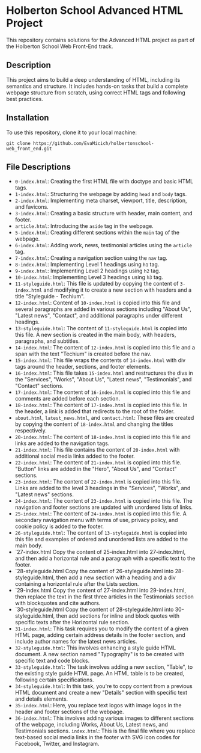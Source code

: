 # Holberton School Advanced HTML Project

This repository contains solutions for the Advanced HTML project as part of the Holberton School Web Front-End track.

## Description

This project aims to build a deep understanding of HTML, including its semantics and structure. It includes hands-on tasks that build a complete webpage structure from scratch, using correct HTML tags and following best practices.

## Installation

To use this repository, clone it to your local machine:
```
git clone https://github.com/EvaMicich/holbertonschool-web_front_end.git
```

## File Descriptions
- `0-index.html`: Creating the first HTML file with doctype and basic HTML tags.
- `1-index.html`: Structuring the webpage by adding `head` and `body` tags.
- `2-index.html`: Implementing meta charset, viewport, title, description, and favicons.
- `3-index.html`: Creating a basic structure with header, main content, and footer.
- `article.html`: Introducing the `aside` tag in the webpage.
- `5-index.html`: Creating different sections within the `main` tag of the webpage.
- `6-index.html`: Adding work, news, testimonial articles using the `article` tag.
- `7-index.html`: Creating a navigation section using the `nav` tag.
- `8-index.html`: Implementing Level 1 headings using `h1` tag.
- `9-index.html`: Implementing Level 2 headings using `h2` tag.
- `10-index.html`: Implementing Level 3 headings using `h3` tag.
- `11-styleguide.html`: This file is updated by copying the content of `3-index.html` and modifying it to create a new section with headers and a title "Styleguide - Techium".
- `12-index.html`: Content of `10-index.html` is copied into this file and several paragraphs are added in various sections including "About Us", "Latest news", "Contact", and additional paragraphs under different headings.
- `13-styleguide.html`: The content of `11-styleguide.html` is copied into this file. A new section is created in the main body, with headers, paragraphs, and subtitles.
- `14-index.html`: The content of `12-index.html` is copied into this file and a span with the text "Techium" is created before the nav.
- `15-index.html`: This file wraps the contents of `14-index.html` with div tags around the header, sections, and footer elements.
- `16-index.html`: This file takes `15-index.html` and restructures the divs in the "Services", "Works", "About Us", "Latest news", "Testimonials", and "Contact" sections.
- `17-index.html`: The content of `16-index.html` is copied into this file and comments are added before each section.
- `18-index.html`: The content of `17-index.html` is copied into this file. In the header, a link is added that redirects to the root of the folder.
- `about.html`, `latest_news.html`, and `contact.html`: These files are created by copying the content of `18-index.html` and changing the titles respectively.
- `20-index.html`: The content of `18-index.html` is copied into this file and links are added to the navigation tags.
- `21-index.html`: This file contains the content of `20-index.html` with additional social media links added to the footer.
- `22-index.html`: The content of `21-index.html` is copied into this file. "Button" links are added in the "Hero", "About Us", and "Contact" sections.
- `23-index.html`: The content of `22-index.html` is copied into this file. Links are added to the level 3 headings in the "Services", "Works", and "Latest news" sections.
- `24-index.html`: The content of `23-index.html` is copied into this file. The navigation and footer sections are updated with unordered lists of links.
- `25-index.html`: The content of `24-index.html` is copied into this file. A secondary navigation menu with terms of use, privacy policy, and cookie policy is added to the footer.
- `26-styleguide.html`: The content of `13-styleguide.html` is copied into this file and examples of ordered and unordered lists are added to the main body.
- `27-index.html
  Copy the content of 25-index.html into 27-index.html, and then add a horizontal rule and a paragraph with a specific text to the footer.
- `28-styleguide.html
  Copy the content of 26-styleguide.html into 28-styleguide.html, then add a new section with a heading and a div containing a horizontal rule after the Lists section.
- `29-index.html
  Copy the content of 27-index.html into 29-index.html, then replace the text in the first three articles in the Testimonials section with blockquotes and cite authors.
- `30-styleguide.html
  Copy the content of 28-styleguide.html into 30-styleguide.html, then add sections for inline and block quotes with specific texts after the Horizontal rule section.
- `31-index.html`: This task requires you to modify the content of a given HTML page, adding certain address details in the footer section, and include author names for the latest news articles.
- `32-styleguide.html`: This involves enhancing a style guide HTML document. A new section named "Typography" is to be created with specific text and code blocks.
- `33-styleguide.html`: The task involves adding a new section, "Table", to the existing style guide HTML page. An HTML table is to be created, following certain specifications.
- `34-styleguide.html`: In this task, you're to copy content from a previous HTML document and create a new "Details" section with specific text and details elements.
- `35-index.html`: Here, you replace text logos with image logos in the header and footer sections of the webpage.
- `36-index.html`: This involves adding various images to different sections of the webpage, including Works, About Us, Latest news, and Testimonials sections.
`index.html`: This is the final file where you replace text-based social media links in the footer with SVG icon codes for Facebook, Twitter, and Instagram.

